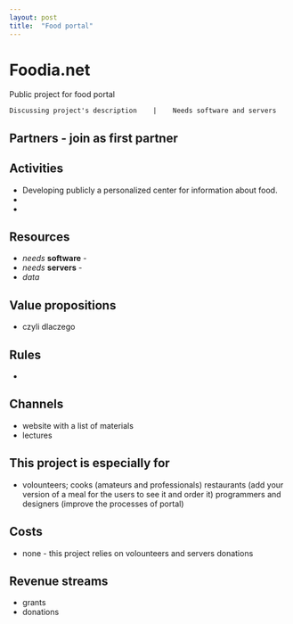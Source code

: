 ```yaml
---
layout: post
title:  "Food portal"
---
```


# Foodia.net 
Public project for food portal

    Discussing project's description    |    Needs software and servers
## Partners - join as first partner

## Activities  
* Developing publicly a personalized center for information about food.
* 
* 

## Resources
* *needs* **software** - 
* *needs* **servers** -
* *data*

## Value propositions
* czyli dlaczego

## Rules
* 

## Channels
* website with a list of materials 
* lectures 


## This project is especially for
* volounteers;
cooks (amateurs and professionals)
restaurants (add your version of a meal for the users to see it and order it)
programmers and designers (improve the processes of portal)

## Costs
* none - this project relies on volounteers and servers donations

## Revenue streams
* grants
* donations 

